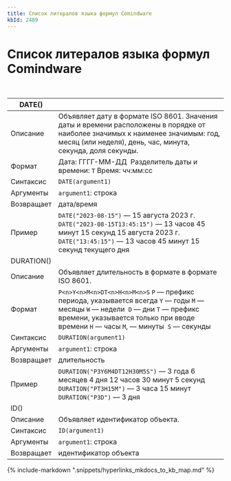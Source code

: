 ```yaml
---
title: Список литералов языка формул Comindware
kbId: 2489
---
```


# Список литералов языка формул Comindware

 

| DATE() |  |
| --- | --- |
| Описание | Объявляет дату в формате ISO 8601. Значения даты и времени расположены в порядке от наиболее значимых к наименее значимым: год, месяц (или неделя), день, час, минута, секунда, доля секунды. |
| Формат | Дата: ГГГГ-ММ-ДД  Разделитель даты и времени: `T` Время: чч:мм:сс |
| Синтаксис | `DATE(argument1)` |
| Аргументы | `argument1`: строка |
| Возвращает | дата/время |
| Пример | `DATE("2023-08-15")` — 15 августа 2023 г. `DATE("2023-08-15T13:45:15")` — 13 часов 45 минут 15 секунд 15 августа 2023 г.  `DATE("13:45:15")` — 13 часов 45 минут 15 секунд текущего дня |
| DURATION() |  |
| Описание | Объявляет длительность в формате в формате ISO 8601. |
| Формат | `P<n>Y<n>M<n>DT<n>H<n>M<n>S`  `P` — префикс периода, указывается всегда `Y` — годы `M` — месяцы `W` — недели  `D` — дни `T` — префикс времени, указывается только при вводе времени `H` — часы `M`, — минуты  `S` — секунды |
| Синтаксис | `DURATION(argument1)` |
| Аргументы | `argument1`: строка |
| Возвращает | длительность |
| Пример | `DURATION("P3Y6M4DT12H30M5S")` — 3 года 6 месяцев 4 дня 12 часов 30 минут 5 секунд `DURATION("PT3H15M")` — 3 часа 15 минут `DURATION("P3D")` — 3 дня |
| ID() |  |
| Описание | Объявляет идентификатор объекта. |
| Синтаксис | `ID(argument1)` |
| Аргументы | `argument1`: строка |
| Возвращает | идентификатор объекта |

{% include-markdown ".snippets/hyperlinks_mkdocs_to_kb_map.md" %}

